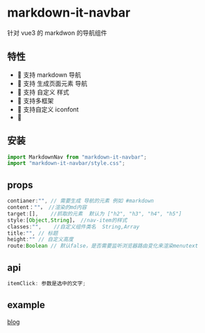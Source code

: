 # markdown-it-navbar

针对 vue3 的 markdwon 的导航组件

## 特性

- 🚀 支持 markdown 导航
- 🚀 支持 生成页面元素 导航
- 🚀 支持 自定义 样式
- 💪 支持多框架
- 💪 支持自定义 iconfont
- 💪

## 安装

```js
import MarkdownNav from "markdown-it-navbar";
import "markdown-it-navbar/style.css";
```

## props

```js
contianer:"", // 需要生成 导航的元素 例如 #markdown
content：""， //渲染的md内容
target:[],    //抓取的元素  默认为 ["h2", "h3", "h4", "h5"]
style:[Object,String]， //nav-item的样式
classes:"",    //自定义组件类名  String,Array
title:"", // 标题
height:"" // 自定义高度
route:Boolean // 默认false，是否需要监听浏览器路由变化来渲染menutext

```

## api

```js
itemClick: 参数是选中的文字;
```

## example

[blog](https://liboqiao.top/article?titleEn=browser-rendering-principles)
